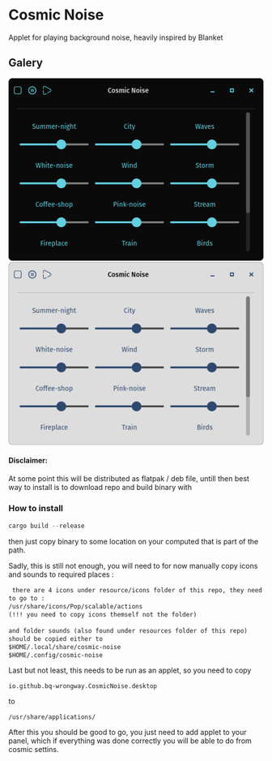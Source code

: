 # Cosmic Noise

Applet for playing background noise, heavily inspired by Blanket

## Galery 

![dark](resources/screenshots/dark.png) ![light](resources/screenshots/light.png)


#### Disclaimer:
At some point this will be distributed as flatpak / deb file, untill then best way to install is to download repo and build binary with 


### How to install

```rust
cargo build --release
```
then just copy binary to some location on your computed that is part of the path.

Sadly, this is still not enough, you will need to for now manually copy icons and sounds to required places :


```
 there are 4 icons under resource/icons folder of this repo, they need to go to :
/usr/share/icons/Pop/scalable/actions
(!!! you need to copy icons themself not the folder)

and folder sounds (also found under resources folder of this repo) should be copied either to 
$HOME/.local/share/cosmic-noise
$HOME/.config/cosmic-noise

```

Last but not least, this needs to be run as an applet, so you need to copy 

```
io.github.bq-wrongway.CosmicNoise.desktop
 ```
to 

```
/usr/share/applications/
```

After this you should be good to go, you just need to add applet to your panel, which if everything was done correctly you will be able to do from cosmic settins.

